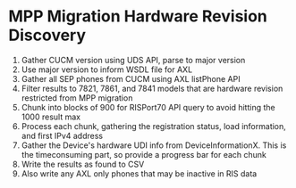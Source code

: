 # MPP Migration Hardware Revision Discovery

1. Gather CUCM version using UDS API, parse to major version
2. Use major version to inform WSDL file for AXL
3. Gather all SEP phones from CUCM using AXL listPhone API
4. Filter results to 7821, 7861, and 7841 models that are hardware revision restricted from MPP migration
5. Chunk into blocks of 900 for RISPort70 API query to avoid hitting the 1000 result max
6. Process each chunk, gathering the registration status, load information, and first IPv4 address
7. Gather the Device's hardware UDI info from DeviceInformationX. This is the timeconsuming part, so provide a progress bar for each chunk
8. Write the results as found to CSV
9. Also write any AXL only phones that may be inactive in RIS data